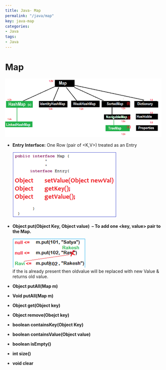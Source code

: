 ```yaml
---
title: Java- Map
permalink: "/java/map"
key: java-map
categories:
- Java
tags:
- Java
---
```


Map
======

![image18](media/e9e41f7d9fa13a6ee1bfaeeaa03df9a5.png)

-   **Entry Interface:** One Row (pair of <K,V>) treated as an Entry

    ![](media/8951153e083d0ab3afe3a702fc8192e5.png)




-   **Object put(Object Key, Object value)  – To add one <key, value> pair to
    the Map.**

    ![image20](media/aced87a575ed17413d0e9434e0e2459c.png)  
if the <key> is already present then oldvalue will be replaced with new
Value & returns old value.

-   **Object putAll(Map m)**

-   **Void putAll(Map m)**

-   **Object get(Object key)**

-   **Object remove(Obejct key)**

-   **boolean containsKey(Object Key)**

-   **boolean containsValue(Object value)**

-   **boolean isEmpty()**

-   **int size()**

-   **void clear**
